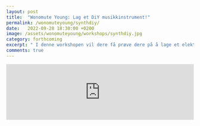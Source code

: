 ```yaml
---
layout: post
title:  "Wonomute Young: Lag et DiY musikkinstrument!"
permalink: /wonomuteyoung/synthdiy/
date:   2022-09-28 18:30:00 +0200
image: /assets/wonomuteyoung/workshops/synthdiy.jpg
category: forthcoming
excerpt: " I denne workshopen vil dere få prøve dere på å lage et elektronisk instrument helt fra bunnen av. Vi vil utforske lyd, og bare kreativiteten setter grenser. Instrumentet får du ta deg med hjem etterpå. "
comments: true
---
```


<script type="text/javascript" src="https://nettskjema.no/static/js/external-embedding.js"></script><iframe class="nettskjema-iframe" src="https://nettskjema.no/a/280020?embed=1" title="Lag et DiY musikkinstrument!" frameborder="0" width="100%">Hvis du kan lese dette, støtter ikke nettleseren din iframes.</iframe>